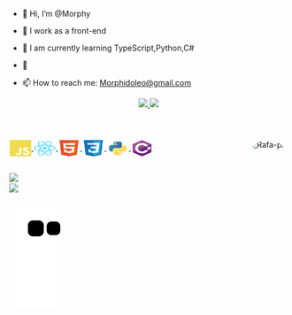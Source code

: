 - 👋 Hi, I’m @Morphy

- 🙈 I work as a front-end

- 🌱 I am currently learning TypeScript,Python,C#

- 💞️ 

- 📫 How to reach me: Morphidoleo@gmail.com




<div align="center">
  <a href="https://github.com/Morphi007">
  <img height="180em" src="https://github-readme-stats.vercel.app/api?username=Morphi007&show_icons=true&theme=dracula&include_all_commits=true&count_private=true"/>
  <img height="180em" src="https://github-readme-stats.vercel.app/api/top-langs/?username=Morphi007&layout=compact&langs_count=7&theme=dracula"/>
</div>

 #
 <div style="display: inline_block"><br>
  <img align="center" alt="Rafa-Js" height="30" width="40" src="https://raw.githubusercontent.com/devicons/devicon/master/icons/javascript/javascript-plain.svg">
  <img align="center" alt="Rafa-React" height="30" width="40" src="https://raw.githubusercontent.com/devicons/devicon/master/icons/react/react-original.svg">
  <img align="center" alt="Rafa-HTML" height="30" width="40" src="https://raw.githubusercontent.com/devicons/devicon/master/icons/html5/html5-original.svg">
  <img align="center" alt="Rafa-CSS" height="30" width="40" src="https://raw.githubusercontent.com/devicons/devicon/master/icons/css3/css3-original.svg">
  <img align="center" alt="Rafa-Python" height="30" width="40" src="https://raw.githubusercontent.com/devicons/devicon/master/icons/python/python-original.svg">
  <img align="center" alt="Rafa-Csharp" height="30" width="40" src="https://raw.githubusercontent.com/devicons/devicon/master/icons/csharp/csharp-original.svg">
  <img align="right" alt="Rafa-pic" height="150" style="border-radius:50px;" 
       src="https://media2.giphy.com/media/SS8CV2rQdlYNLtBCiF/giphy.gif?cid=ecf05e472s0xkzx2h3otc4useuynurvj81q3b4em3k15ol7y&rid=giphy.gif&ct=g">
</div>
  
  ##
  
<div> 
<a href="https://instagram.com/morphy.js" target="_blank"><img src="https://img.shields.io/badge/-Instagram-%23E4405F?style=for-the-badge&logo=instagram&logoColor=white" target="_blank"></a>
 <br>
 <a href = "mailto:morphidoleo@gmail.com"><img src="https://img.shields.io/badge/-Gmail-%23333?style=for-the-badge&logo=gmail&logoColor=white" target="_blank"></a>
  
 
  ![Snake animation](https://github.com/rafaballerini/rafaballerini/blob/output/github-contribution-grid-snake.svg)
 
</div>

